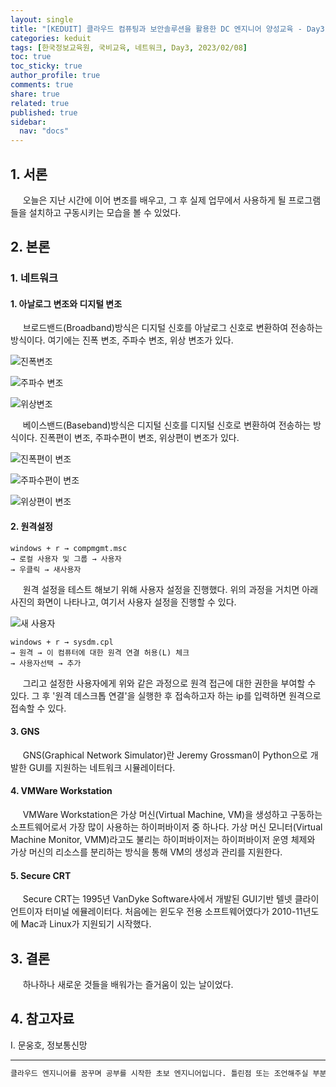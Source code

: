 ```yaml
---
layout: single
title: "[KEDUIT] 클라우드 컴퓨팅과 보안솔루션을 활용한 DC 엔지니어 양성교육 - Day3"
categories: keduit
tags: [한국정보교육원, 국비교육, 네트워크, Day3, 2023/02/08]
toc: true
toc_sticky: true
author_profile: true
comments: true
share: true
related: true
published: true
sidebar:
  nav: "docs"
---
```


## 1. 서론

&nbsp;&nbsp;&nbsp;&nbsp; 오늘은 지난 시간에 이어 변조를 배우고, 그 후 실제 업무에서 사용하게 될 프로그램들을 설치하고 구동시키는 모습을 볼 수 있었다.

## 2. 본론

### 1. 네트워크

#### 1. 아날로그 변조와 디지털 변조

&nbsp;&nbsp;&nbsp;&nbsp; 브로드밴드(Broadband)방식은 디지털 신호를 아날로그 신호로 변환하여 전송하는 방식이다. 여기에는 진폭 변조, 주파수 변조, 위상 변조가 있다.

![진폭변조](https://user-images.githubusercontent.com/124491456/217402068-395c51f2-af18-4570-b9a7-9d211911f49b.png)

![주파수 변조](https://user-images.githubusercontent.com/124491456/217402085-a84305f7-f0e8-4002-95d6-27ee67b6c2e6.png)

![위상변조](https://user-images.githubusercontent.com/124491456/217402092-63dd36c3-8186-4a04-9e0b-7d9f18f3fc36.png)

&nbsp;&nbsp;&nbsp;&nbsp; 베이스밴드(Baseband)방식은 디지털 신호를 디지털 신호로 변환하여 전송하는 방식이다. 진폭편이 변조, 주파수편이 변조, 위상편이 변조가 있다.

![진폭편이 변조](https://user-images.githubusercontent.com/124491456/217402314-9e1b8985-71c6-44ae-aa2c-53ed7f9836f7.png)

![주파수편이 변조](https://user-images.githubusercontent.com/124491456/217402333-b4fe49a1-c4c0-4980-8983-3b668807e14a.png)

![위상편이 변조](https://user-images.githubusercontent.com/124491456/217402347-2bad90d6-f171-45e8-8dde-9f16d51309dd.png)

#### 2. 원격설정

```
windows + r → compmgmt.msc
→ 로컬 사용자 및 그룹 → 사용자
→ 우클릭 → 새사용자
```

&nbsp;&nbsp;&nbsp;&nbsp; 원격 설정을 테스트 해보기 위해 사용자 설정을 진행했다. 위의 과정을 거치면 아래 사진의 화면이 나타나고, 여기서 사용자 설정을 진행할 수 있다.

![새 사용자](https://user-images.githubusercontent.com/124491456/217403433-0b6f3d04-5452-40d0-ae44-1dc425ba782c.png)

```
windows + r → sysdm.cpl
→ 원격 → 이 컴퓨터에 대한 원격 연결 허용(L) 체크
→ 사용자선택 → 추가
```

&nbsp;&nbsp;&nbsp;&nbsp; 그리고 설정한 사용자에게 위와 같은 과정으로 원격 접근에 대한 권한을 부여할 수 있다. 그 후 '원격 데스크톱 연결'을 실행한 후 접속하고자 하는 ip를 입력하면 원격으로 접속할 수 있다.

#### 3. GNS

&nbsp;&nbsp;&nbsp;&nbsp; GNS(Graphical Network Simulator)란 Jeremy Grossman이 Python으로 개발한 GUI를 지원하는 네트워크 시뮬레이터다.

#### 4. VMWare Workstation

&nbsp;&nbsp;&nbsp;&nbsp; VMWare Workstation은 가상 머신(Virtual Machine, VM)을 생성하고 구동하는 소프트웨어로서 가장 많이 사용하는 하이퍼바이저 중 하나다. 가상 머신 모니터(Virtual Machine Monitor, VMM)라고도 불리는 하이퍼바이저는 하이퍼바이저 운영 체제와 가상 머신의 리소스를 분리하는 방식을 통해 VM의 생성과 관리를 지원한다.

#### 5. Secure CRT

&nbsp;&nbsp;&nbsp;&nbsp; Secure CRT는 1995년 VanDyke Software사에서 개발된 GUI기반 텔넷 클라이언트이자 터미널 에뮬레이터다. 처음에는 윈도우 전용 소프트웨어였다가 2010-11년도에 Mac과 Linux가 지원되기 시작했다.

## 3. 결론

&nbsp;&nbsp;&nbsp;&nbsp; 하나하나 새로운 것들을 배워가는 즐거움이 있는 날이었다.

## 4. 참고자료

Ⅰ. 문웅호, 정보통신망

---

```bash
클라우드 엔지니어를 꿈꾸며 공부를 시작한 초보 엔지니어입니다. 틀린점 또는 조언해주실 부분이 있으시면 친절하게 댓글 부탁드립니다. 방문해 주셔서 감사합니다 :)
```
